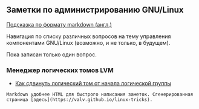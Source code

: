 ## Заметки по администрированию GNU/Linux

[Подсказка по формату markdown (англ.)](md-help.en_US.md)

Навигация по списку различных вопросов на тему управления компонентами GNU/Linux (возможно, и не только, в будущем).

Пока записан только один вопрос.

### Менеджер логических томов LVM

- [Как сдвинуть логический том от начала логической группы](lvm-shift-lv-from-the-beginning.ru_RU.md)

```Примечания
Markdown удобнее HTML для быстрого написания заметок. Сгенерированная страница [здесь](https://valv.github.io/linux-tricks).

```


